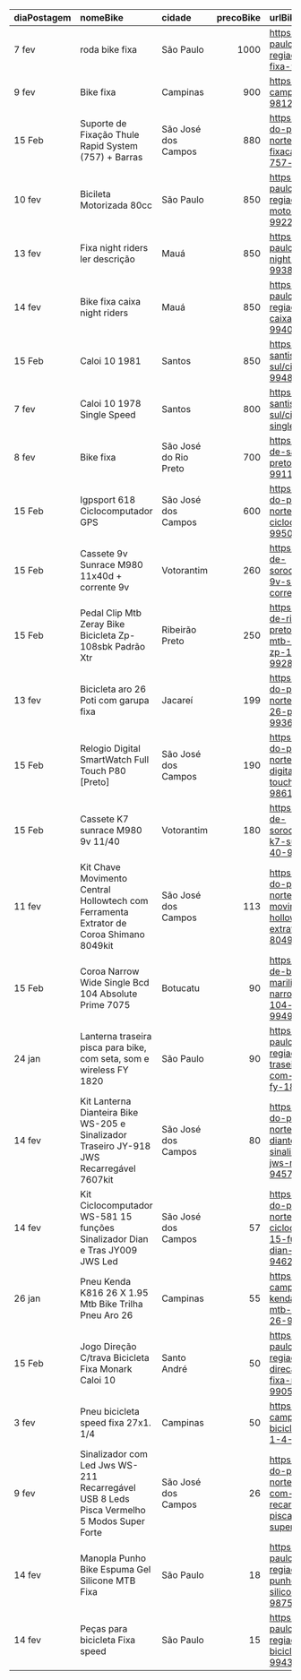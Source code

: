 | diaPostagem   | nomeBike                                                                                  | cidade                |   precoBike | urlBike                                                                                                                                                            |
|:--------------|:------------------------------------------------------------------------------------------|:----------------------|------------:|:-------------------------------------------------------------------------------------------------------------------------------------------------------------------|
| 7 fev         | roda bike fixa                                                                            | São Paulo             |        1000 | https://sp.olx.com.br/sao-paulo-e-regiao/ciclismo/roda-bike-fixa-990665035                                                                                         |
| 9 fev         | Bike fixa                                                                                 | Campinas              |         900 | https://sp.olx.com.br/grande-campinas/ciclismo/bike-fixa-981200398                                                                                                 |
| 15 Feb        | Suporte de Fixação Thule Rapid System (757) + Barras                                      | São José dos Campos   |         880 | https://sp.olx.com.br/vale-do-paraiba-e-litoral-norte/ciclismo/suporte-de-fixacao-thule-rapid-system-757-barras-976648722                                          |
| 10 fev        | Bicileta Motorizada 80cc                                                                  | São Paulo             |         850 | https://sp.olx.com.br/sao-paulo-e-regiao/ciclismo/bicileta-motorizada-80cc-992250603                                                                               |
| 13 fev        | Fixa night riders ler descrição                                                           | Mauá                  |         850 | https://sp.olx.com.br/sao-paulo-e-regiao/ciclismo/fixa-night-riders-ler-descricao-993884575                                                                        |
| 14 fev        | Bike fixa caixa night riders                                                              | Mauá                  |         850 | https://sp.olx.com.br/sao-paulo-e-regiao/ciclismo/bike-fixa-caixa-night-riders-994073074                                                                           |
| 15 Feb        | Caloi 10 1981                                                                             | Santos                |         850 | https://sp.olx.com.br/baixada-santista-e-litoral-sul/ciclismo/caloi-10-1981-994824199                                                                              |
| 7 fev         | Caloi 10 1978 Single Speed                                                                | Santos                |         800 | https://sp.olx.com.br/baixada-santista-e-litoral-sul/ciclismo/caloi-10-1978-single-speed-990582492                                                                 |
| 8 fev         | Bike fixa                                                                                 | São José do Rio Preto |         700 | https://sp.olx.com.br/regiao-de-sao-jose-do-rio-preto/ciclismo/bike-fixa-991172406                                                                                 |
| 15 Feb        | Igpsport 618 Ciclocomputador GPS                                                          | São José dos Campos   |         600 | https://sp.olx.com.br/vale-do-paraiba-e-litoral-norte/ciclismo/igpsport-618-ciclocomputador-gps-995016700                                                          |
| 15 Feb        | Cassete 9v Sunrace M980 11x40d + corrente 9v                                              | Votorantim            |         260 | https://sp.olx.com.br/regiao-de-sorocaba/ciclismo/cassete-9v-sunrace-m980-11x40d-corrente-9v-993146548                                                             |
| 15 Feb        | Pedal Clip Mtb Zeray Bike Bicicleta Zp-108sbk Padrão Xtr                                  | Ribeirão Preto        |         250 | https://sp.olx.com.br/regiao-de-ribeirao-preto/ciclismo/pedal-clip-mtb-zeray-bike-bicicleta-zp-108sbk-padrao-xtr-992800028                                         |
| 13 fev        | Bicicleta aro 26 Poti com garupa fixa                                                     | Jacareí               |         199 | https://sp.olx.com.br/vale-do-paraiba-e-litoral-norte/ciclismo/bicicleta-aro-26-poti-com-garupa-fixa-993638570                                                     |
| 15 Feb        | Relogio Digital SmartWatch Full Touch P80 [Preto]                                         | São José dos Campos   |         190 | https://sp.olx.com.br/vale-do-paraiba-e-litoral-norte/ciclismo/relogio-digital-smartwatch-full-touch-p80-preto-986167694                                           |
| 15 Feb        | Cassete K7 sunrace M980 9v 11/40                                                          | Votorantim            |         180 | https://sp.olx.com.br/regiao-de-sorocaba/ciclismo/cassete-k7-sunrace-m980-9v-11-40-993147340                                                                       |
| 11 fev        | Kit Chave Movimento Central Hollowtech com Ferramenta Extrator de Coroa Shimano 8049kit   | São José dos Campos   |         113 | https://sp.olx.com.br/vale-do-paraiba-e-litoral-norte/ciclismo/kit-chave-movimento-central-hollowtech-com-ferramenta-extrator-de-coroa-shimano-8049kit-935252961   |
| 15 Feb        | Coroa Narrow Wide Single Bcd 104 Absolute Prime 7075                                      | Botucatu              |          90 | https://sp.olx.com.br/regiao-de-bauru-e-marilia/ciclismo/coroa-narrow-wide-single-bcd-104-absolute-prime-7075-994920695                                            |
| 24 jan        | Lanterna traseira pisca para bike, com seta, som e wireless FY 1820                       | São Paulo             |          90 | https://sp.olx.com.br/sao-paulo-e-regiao/ciclismo/lanterna-traseira-pisca-para-bike-com-seta-som-e-wireless-fy-1820-984275466                                      |
| 14 fev        | Kit Lanterna Dianteira Bike WS-205 e Sinalizador Traseiro JY-918 JWS Recarregável 7607kit | São José dos Campos   |          80 | https://sp.olx.com.br/vale-do-paraiba-e-litoral-norte/ciclismo/kit-lanterna-dianteira-bike-ws-205-e-sinalizador-traseiro-jy-918-jws-recarregavel-7607kit-945752121 |
| 14 fev        | Kit Ciclocomputador WS-581 15 funções Sinalizador Dian e Tras JY009 JWS Led               | São José dos Campos   |          57 | https://sp.olx.com.br/vale-do-paraiba-e-litoral-norte/ciclismo/kit-ciclocomputador-ws-581-15-funcoes-sinalizador-dian-e-tras-jy009-jws-led-946254372               |
| 26 jan        | Pneu Kenda K816 26 X 1.95 Mtb Bike Trilha Pneu Aro 26                                     | Campinas              |          55 | https://sp.olx.com.br/grande-campinas/ciclismo/pneu-kenda-k816-26-x-1-95-mtb-bike-trilha-pneu-aro-26-985309991                                                     |
| 15 Feb        | Jogo Direção C/trava Bicicleta Fixa Monark Caloi 10                                       | Santo André           |          50 | https://sp.olx.com.br/sao-paulo-e-regiao/ciclismo/jogo-direcao-c-trava-bicicleta-fixa-monark-caloi-10-990582769                                                    |
| 3 fev         | Pneu bicicleta speed fixa 27x1. 1/4                                                       | Campinas              |          50 | https://sp.olx.com.br/grande-campinas/ciclismo/pneu-bicicleta-speed-fixa-27x1-1-4-989130269                                                                        |
| 9 fev         | Sinalizador com Led Jws WS-211 Recarregável USB 8 Leds Pisca Vermelho 5 Modos Super Forte | São José dos Campos   |          26 | https://sp.olx.com.br/vale-do-paraiba-e-litoral-norte/ciclismo/sinalizador-com-led-jws-ws-211-recarregavel-usb-8-leds-pisca-vermelho-5-modos-super-forte-937280899 |
| 14 fev        | Manopla Punho Bike Espuma Gel Silicone MTB Fixa                                           | São Paulo             |          18 | https://sp.olx.com.br/sao-paulo-e-regiao/ciclismo/manopla-punho-bike-espuma-gel-silicone-mtb-fixa-987573624                                                        |
| 14 fev        | Peças para bicicleta Fixa speed                                                           | São Paulo             |          15 | https://sp.olx.com.br/sao-paulo-e-regiao/ciclismo/pecas-para-bicicleta-fixa-speed-994347786                                                                        |